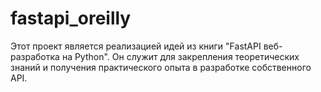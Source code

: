 # fastapi_oreilly
Этот проект является реализацией идей из книги "FastAPI веб-разработка на Python". Он служит для закрепления теоретических знаний и получения практического опыта в разработке собственного API.